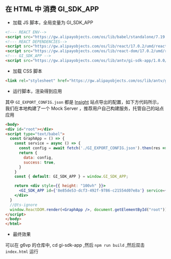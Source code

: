 ## 在 HTML 中 消费 GI_SDK_APP

- 加载 JS 脚本，全局变量为 GI_SDK_APP

```html
<!--- REACT ENV-->
<script src="https://gw.alipayobjects.com/os/lib/babel/standalone/7.19.2/babel.min.js"></script>
<!--- REACT DEPENDENCIES-->
<script src="https://gw.alipayobjects.com/os/lib/react/17.0.2/umd/react.production.min.js"></script>
<script src="https://gw.alipayobjects.com/os/lib/react-dom/17.0.2/umd/react-dom.production.min.js"></script>
<!--- GI_SDK_APP -->
<script src="https://gw.alipayobjects.com/os/lib/antv/gi-sdk-app/1.0.0/dist/index.min.js"></script>
```

- 加载 CSS 脚本

```html
<link rel="stylesheet" href="https://gw.alipayobjects.com/os/lib/antv/gi-sdk-app/1.0.0/dist/index.css" />
```

- 运行脚本，渲染得到应用

其中 `GI_EXPORT_CONFIG.json` 都是 [Insight](https://insight.antv.antgroup.com) 站点导出的配置，如下方代码所示，我们在本地构建了一个 Mock Server ，推荐用户自己构建服务，托管自己的站点应用

```html
<body>
<div id="root"></div>
<script type="text/babel">
  const GraphApp = () => {
    const service = async () => {
      const config = await fetch('./GI_EXPORT_CONFIG.json').then(res => res.json())
      return {
        data: config,
        success: true,
      }
    }
    const { default: GI_SDK_APP } = window.GI_SDK_APP;

    return <div style={{ height: "100vh" }}>
      <GI_SDK_APP id={'8e85de53-dcf3-492f-9786-c21554d07e8a'} service={service} />
    </div>
  }
  //@ts-ignore
  window.ReactDOM.render(<GraphApp />, document.getElementById("root"));
</script>
</body>
</html>
```

- 最终效果

可以在 g6vp 的仓库中, cd gi-sdk-app ,然后 `npm run build` ,然后双击 `index.html` 运行

